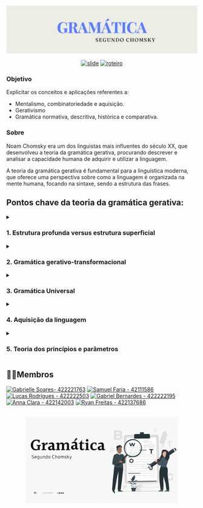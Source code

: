 <img src="https://github.com/S4-2024/Chomsky/blob/main/gramatica.png">

<div align="center" >

[![slide](https://img.shields.io/badge/slide-blue?style=for-the-badge&logo=canva&logoColor=white)](https://www.canva.com/design/DAGAhVF87nE/QDeeSv-Q6dr9lBiZmDArNg/edit?utm_content=DAGAhVF87nE&utm_campaign=designshare&utm_medium=link2&utm_source=sharebutton)
[![roteiro](https://img.shields.io/badge/roteiro-critical?style=for-the-badge&logo=googledocs&logoColor=white)](https://github.com/S4-2024/Chomsky/blob/main/Gramatica%20chomsky.pdf)
</div>

### Objetivo 

<p>  
 Explicitar os conceitos e aplicações referentes a:
  
- Mentalismo, combinatoriedade e aquisição.
- Gerativismo
- Gramática normativa, descritiva, histórica e comparativa.  
</p>

### Sobre 

<p> 
Noam Chomsky era um dos linguistas mais influentes do século XX, que desenvolveu a teoria da gramática gerativa, procurando descrever e analisar a capacidade humana de adquirir e utilizar a linguagem. 

A teoria da gramática gerativa é fundamental para a linguística moderna, que oferece uma perspectiva sobre como a linguagem é organizada na mente humana, focando na sintaxe, sendo a estrutura das frases.

## Pontos chave da teoria da gramática gerativa:

<details>

 <summary> <h3>1. Estrutura profunda versus estrutura superficial </h3></summary>
  
Estrutura profunda: A estrutura profunda é uma representação abstrata da
gramática subjacente de uma sentença. Ela captura as relações sintáticas e
semânticas básicas de uma frase. A estrutura profunda reflete a maneira como uma
sentença é gerada pela gramática interna do falante.

Estrutura superficial: A estrutura superficial, por outro lado, refere-se à forma real
ou superficial de uma sentença, ou seja, como ela é expressa na linguagem falada
ou escrita. Ela inclui todas as características visíveis ou audíveis de uma sentença,
como a ordem das palavras, a entonação, o uso de tempos verbais, entre outros
aspectos
</details>


<details>

 <summary> <h3>2. Gramática gerativo-transformacional</h3></summary>
 
 O conceito fundamental por trás da Gramática Gerativo-Transformacional é que a
linguagem humana é regida por regras universais e inatas, que estão enraizadas na
estrutura do cérebro humano. Chomsky argumentou que, embora as línguas
naturais possam parecer extremamente diversas superficialmente, elas
compartilham características subjacentes que refletem uma estrutura profunda
comum. Essa estrutura profunda é o que a gramática gerativa busca descrever.
</details>


 <details>

 <summary> <h3>3. Gramática Universal </h3></summary>
 
Segundo Chomsky, a capacidade de adquirir e compreender uma língua está
enraizada em uma estrutura inata, comum a todos os seres humanos. Essa
estrutura é o que ele chama de Gramática Universal. Isso implica que,
independentemente da língua materna que uma pessoa venha a aprender, ela
compartilha certas características básicas com todas as outras línguas naturais.

- Recursividade
- Estrutura Hierárquica 
- Distinção entre Sintaxe e Semântica 
- Propriedades universais de ligação (Binding)
</details>


<details>

 <summary> <h3>4. Aquisição da linguagem </h3></summary>
 
 Na época de 50, Ferdinand de Saussure propôs que o aprendizado da linguagem
fosse proporcionado pelo corpo social dos falantes, ou seja, de que a aquisição está
ligada à coletividade. Chomsky pensava que a linguagem provinha do mentalismo,
ou seja, era inata a todo falante e isso era prova da capacidade de evolução do ser
humano.

Segundo Chomsky, a aquisição, ou seja, a capacidade de produzir e compreender a
linguagem vem como resultado de princípios universais da linguagem, que são
chamados de gramática universal.
</details>


<details>

 <summary> <h3> 5. Teoria dos princípios e parâmetros</h3></summary>
 
 A teoria de princípios e parâmetros propõe que a gramática universal deve ser
compreendida como um conjunto de regularidades gramaticais universais
(princípios) e conjuntos de variações linguísticas possíveis (parâmetros).


De acordo com a teoria, o primeiro estágio da aquisição de uma linguagem é a
gramática universal. Nesse estágio, a linguagem é formada por 2 conjuntos de
elementos, os Princípios universais que são comuns a todas as línguas e os
Parâmetros ainda não definidos pela experiência do falante com a língua. Sendo
assim, essa teoria assume que a gramática universal possui os ativos dos princípios
da linguagem desde o início da vida de uma pessoa, enquanto seus princípios vão
sendo desenvolvidos ao logo do tempo, de acordo com a língua e ambiente do
falante
</details>


</p>
 
<h2 >🧙‍♂️Membros </h2>

  
[![Gabrielle Soares- 422221763](https://img.shields.io/badge/Gabrielle_Soares-422221763-pink?style=for-the-badge&logo=github&logoColor=pink)](https://github.com/gabriellesote)
[![Samuel Faria - 42111586](https://img.shields.io/static/v1?label=Samuel+Faria&message=42111586&color=521d7a&style=for-the-badge&logo=github&logoColor=521d7a)]( https://github.com/Samfaria2002)
[![Lucas Rodrigues - 422222503](https://img.shields.io/badge/Lucas_Rodrigues-422222503-blue?style=for-the-badge&logo=github&logoColor=blue)](https://github.com/LucasRramos)
[![Gabriel Bernardes - 422222195](https://img.shields.io/static/v1?label=Gabriel+Bernardes&message=422222195&color=0f6103&style=for-the-badge&logo=github&logoColor=0f6103)](https://github.com/Gabber28)
[![ Anna Clara - 422142003](https://img.shields.io/static/v1?label=+Anna+Clara&message=422142003&color=C683D7&style=for-the-badge&logo=github&logoColor=C683D7)](https://github.com/byasun)
[![Ryan Freitas -  422137686](https://img.shields.io/badge/Ryan_Freitas-_422137686-2D9596?style=for-the-badge&logo=github&logoColor=ECF4D6)](https://github.com/Rzin-lg)
  


<br>



<div align="center"> 
<img width=80% src="https://github.com/S4-2024/Chomsky/blob/main/Gram%C3%A1tica.gif"> 
</div>
